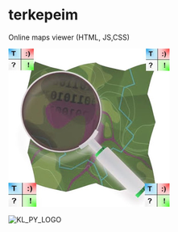 # terkepeim
Online maps viewer (HTML, JS,CSS)

![KL_PY_LOGO](https://github.com/klajosw/terkepeim/raw/main/terkep_mie.jpg)


![KL_PY_LOGO](https://1.bp.blogspot.com/-gaHZVO1lvVA/X6L-kiMC73I/AAAAAAAAkcY/R2_pBmKOxIAX09Fjtvwtq1zxq2PPyf8egCLcBGAsYHQ/s560/terkep_mie.jpg)
